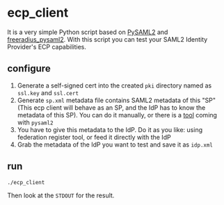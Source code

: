 # ecp_client
It is a very simple Python script based on [PySAML2](https://github.com/rohe/pysaml2) and [freeradius_pysaml2](https://github.com/rohe/freeradius_pysaml2.git). With this script you can test your SAML2 Identity Provider's ECP capabilities. 

## configure

1. Generate a self-signed cert into the created `pki` directory named as `ssl.key` and `ssl.cert`
2. Generate `sp.xml` metadata file contains SAML2 metadata of this "SP" (This ecp client will behave as an SP, and the IdP has to know the metadata of this SP). You can do it manually, or there is a [tool](https://github.com/rohe/pysaml2/blob/ae9d27e5100f002f55ad6eb2b252a0aa5f16a336/tools/make_metadata.py) coming with `pysaml2`
3. You have to give this metadata to the IdP. Do it as you like: using federation register tool, or feed it directly with the IdP
4. Grab the metadata of the IdP you want to test and save it as `idp.xml`

## run

`./ecp_client`

Then look at the `STDOUT` for the result.

